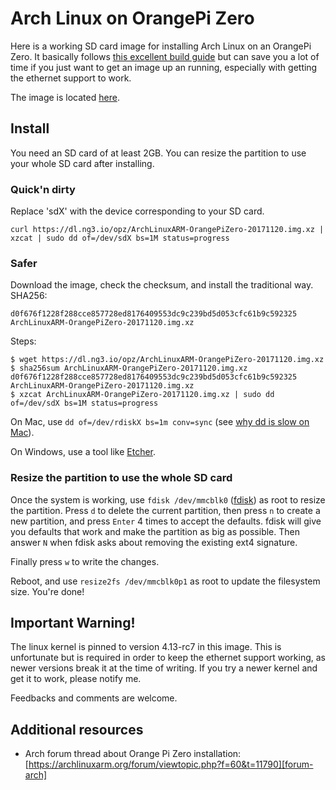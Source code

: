 # Arch Linux on OrangePi Zero

Here is a working SD card image for installing Arch Linux on an OrangePi Zero. It basically follows [this excellent build guide][build-guide] but can save you a lot of time if you just want to get an image up an running, especially with getting the ethernet support to work.

The image is located [here][image].

[build-guide]: https://github.com/ubitux/archlinuxarm-orangepi_zero
[image]: https://dl.ng3.io/opz/ArchLinuxARM-OrangePiZero-20171120.img.xz

## Install

You need an SD card of at least 2GB. You can resize the partition to use your whole SD card after installing.

### Quick'n dirty

Replace 'sdX' with the device corresponding to your SD card.

```
curl https://dl.ng3.io/opz/ArchLinuxARM-OrangePiZero-20171120.img.xz | xzcat | sudo dd of=/dev/sdX bs=1M status=progress
```

### Safer

Download the image, check the checksum, and install the traditional way. SHA256:

```
d0f676f1228f288cce857728ed8176409553dc9c239bd5d053cfc61b9c592325  ArchLinuxARM-OrangePiZero-20171120.img.xz
```

Steps:

```
$ wget https://dl.ng3.io/opz/ArchLinuxARM-OrangePiZero-20171120.img.xz
$ sha256sum ArchLinuxARM-OrangePiZero-20171120.img.xz
d0f676f1228f288cce857728ed8176409553dc9c239bd5d053cfc61b9c592325  ArchLinuxARM-OrangePiZero-20171120.img.xz
$ xzcat ArchLinuxARM-OrangePiZero-20171120.img.xz | sudo dd of=/dev/sdX bs=1M status=progress
```

On Mac, use `dd of=/dev/rdiskX bs=1m conv=sync` (see [why dd is slow on Mac][slow-dd-mac]).

On Windows, use a tool like [Etcher][etcher].

[slow-dd-mac]: http://daoyuan.li/solution-dd-too-slow-on-mac-os-x/
[etcher]: https://etcher.io/

### Resize the partition to use the whole SD card

Once the system is working, use `fdisk /dev/mmcblk0` ([fdisk][fdisk]) as root to resize the partition. Press `d` to delete the current partition, then press `n` to create a new partition, and press `Enter` 4 times to accept the defaults. fdisk will give you defaults that work and make the partition as big as possible. Then answer `N` when fdisk asks about removing the existing ext4 signature.

Finally press `w` to write the changes.

Reboot, and use `resize2fs /dev/mmcblk0p1` as root to update the filesystem size. You're done!

[fdisk]: https://wiki.archlinux.org/index.php/Fdisk

## Important Warning!

The linux kernel is pinned to version 4.13-rc7 in this image. This is unfortunate but is required in order to keep the ethernet support working, as newer versions break it at the time of writing. If you try a newer kernel and get it to work, please notify me.

Feedbacks and comments are welcome.

## Additional resources

- Arch forum thread about Orange Pi Zero installation: [https://archlinuxarm.org/forum/viewtopic.php?f=60&t=11790][forum-arch]

[forum-arch]: https://archlinuxarm.org/forum/viewtopic.php?f=60&t=11790
